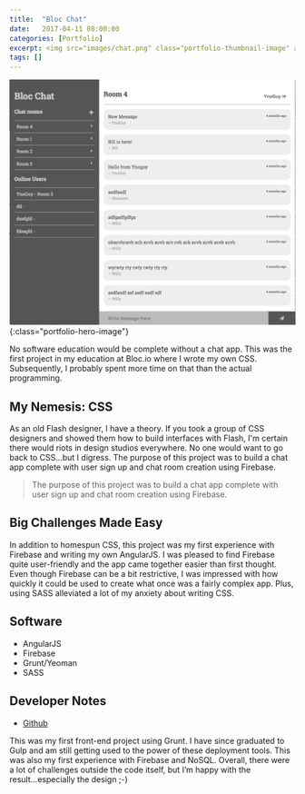 ```yaml
---
title:  "Bloc Chat"
date:   2017-04-11 08:00:00
categories: [Portfolio]
excerpt: <img src="images/chat.png" class="portfolio-thumbnail-image" align="left">No software education would be complete without a chat app. This was the first project in my education at Bloc.io where I wrote my own CSS. Subsequently, I probably spent more time on that than the actual programming.
tags: []
---
```


![Bloc Chat](/images/blocchat.png){:class="portfolio-hero-image"}

No software education would be complete without a chat app. This was the first project in my education at Bloc.io where I wrote my own CSS. Subsequently, I probably spent more time on that than the actual programming.

## My Nemesis: CSS
As an old Flash designer, I have a theory. If you took a group of CSS designers and showed them how to build interfaces with Flash, I'm certain there would riots in design studios everywhere. No one would want to go back to CSS...but I digress. The purpose of this project was to build a chat app complete with user sign up and chat room creation using Firebase.

> The purpose of this project was to build a chat app complete with user sign up and chat room creation using Firebase.

## Big Challenges Made Easy
In addition to homespun CSS, this project was my first experience with Firebase and writing my own AngularJS. I was pleased to find Firebase quite user-friendly and the app came together easier than first thought. Even though Firebase can be a bit restrictive, I was impressed with how quickly it could be used to create what once was a fairly complex app. Plus, using SASS alleviated a lot of my anxiety about writing CSS.

## Software
* AngularJS
* Firebase
* Grunt/Yeoman
* SASS

## Developer Notes
* [Github](https://github.com/BrainstormWilly/bloc-chat)

This was my first front-end project using Grunt. I have since graduated to Gulp and am still getting used to the power of these deployment tools. This was also my first experience with Firebase and NoSQL. Overall, there were a lot of challenges outside the code itself, but I’m happy with the result...especially the design ;-)
